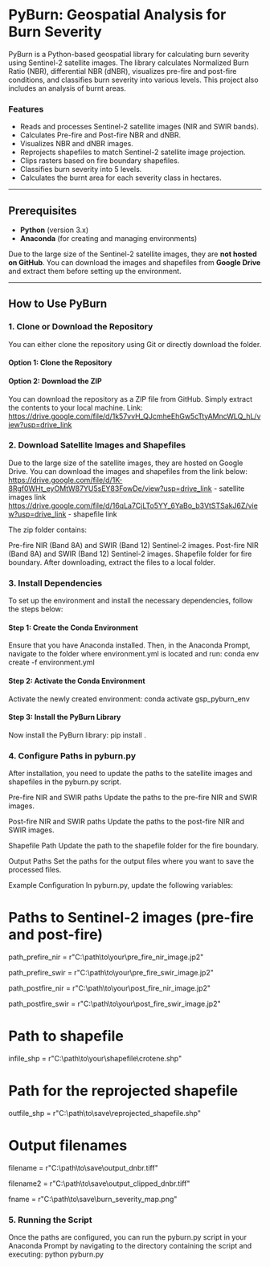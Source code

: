 # PyBurn: Geospatial Analysis for Burn Severity

PyBurn is a Python-based geospatial library for calculating burn severity using Sentinel-2 satellite images. The library calculates Normalized Burn Ratio (NBR), differential NBR (dNBR), visualizes pre-fire and post-fire conditions, and classifies burn severity into various levels. This project also includes an analysis of burnt areas.

### Features
- Reads and processes Sentinel-2 satellite images (NIR and SWIR bands).
- Calculates Pre-fire and Post-fire NBR and dNBR.
- Visualizes NBR and dNBR images.
- Reprojects shapefiles to match Sentinel-2 satellite image projection.
- Clips rasters based on fire boundary shapefiles.
- Classifies burn severity into 5 levels.
- Calculates the burnt area for each severity class in hectares.

---

## Prerequisites

- **Python** (version 3.x)
- **Anaconda** (for creating and managing environments)

Due to the large size of the Sentinel-2 satellite images, they are **not hosted on GitHub**. You can download the images and shapefiles from **Google Drive** and extract them before setting up the environment.

---

## How to Use PyBurn

### 1. Clone or Download the Repository

You can either clone the repository using Git or directly download the folder.

#### Option 1: Clone the Repository
#### Option 2: Download the ZIP
You can download the repository as a ZIP file from GitHub. Simply extract the contents to your local machine.
Link: https://drive.google.com/file/d/1k57vvH_QJcmheEhGw5cTtyAMncWLQ_hL/view?usp=drive_link

### 2. Download Satellite Images and Shapefiles
Due to the large size of the satellite images, they are hosted on Google Drive. You can download the images and shapefiles from the link below:
https://drive.google.com/file/d/1K-8Rgf0WHt_eyOMtW87YU5sEY83FowDe/view?usp=drive_link - satellite images link
https://drive.google.com/file/d/16qLa7CjLTo5YY_6YaBo_b3VtSTSakJ6Z/view?usp=drive_link - shapefile link

The zip folder contains:

Pre-fire NIR (Band 8A) and SWIR (Band 12) Sentinel-2 images.
Post-fire NIR (Band 8A) and SWIR (Band 12) Sentinel-2 images.
Shapefile folder for fire boundary.
After downloading, extract the files to a local folder.

### 3. Install Dependencies
To set up the environment and install the necessary dependencies, follow the steps below:

#### Step 1: Create the Conda Environment
Ensure that you have Anaconda installed. Then, in the Anaconda Prompt, navigate to the folder where environment.yml is located and run:
conda env create -f environment.yml

#### Step 2: Activate the Conda Environment
Activate the newly created environment:
conda activate gsp_pyburn_env

#### Step 3: Install the PyBurn Library
Now install the PyBurn library:
pip install .

### 4. Configure Paths in pyburn.py
After installation, you need to update the paths to the satellite images and shapefiles in the pyburn.py script.

Pre-fire NIR and SWIR paths
Update the paths to the pre-fire NIR and SWIR images.

Post-fire NIR and SWIR paths
Update the paths to the post-fire NIR and SWIR images.

Shapefile Path
Update the path to the shapefile folder for the fire boundary.

Output Paths
Set the paths for the output files where you want to save the processed files.

Example Configuration
In pyburn.py, update the following variables:

# Paths to Sentinel-2 images (pre-fire and post-fire)

path_prefire_nir = r"C:\path\to\your\pre_fire_nir_image.jp2"

path_prefire_swir = r"C:\path\to\your\pre_fire_swir_image.jp2"

path_postfire_nir = r"C:\path\to\your\post_fire_nir_image.jp2"

path_postfire_swir = r"C:\path\to\your\post_fire_swir_image.jp2"

# Path to shapefile

infile_shp = r"C:\path\to\your\shapefile\crotene.shp"

# Path for the reprojected shapefile

outfile_shp = r"C:\path\to\save\reprojected_shapefile.shp"

# Output filenames

filename = r"C:\path\to\save\output_dnbr.tiff"

filename2 = r"C:\path\to\save\output_clipped_dnbr.tiff"

fname = r"C:\path\to\save\burn_severity_map.png"

### 5. Running the Script
Once the paths are configured, you can run the pyburn.py script in your Anaconda Prompt by navigating to the directory containing the script and executing:
python pyburn.py
